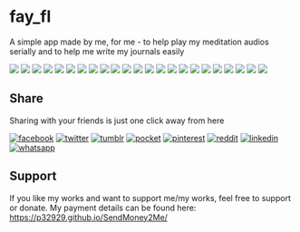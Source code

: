 # fay_fl
 A simple app made by me, for me - to help play my meditation audios serially and to help me write my journals easily 

[![](https://badgen.net/github/release/p32929/fay_fl)]() [![](https://badgen.net/github/release/p32929/fay_fl/stable)]() [![](https://badgen.net/github/tag/p32929/fay_fl)]() [![](https://badgen.net/github/watchers/p32929/fay_fl)]() [![](https://badgen.net/github/checks/p32929/fay_fl)]() [![](https://badgen.net/github/status/p32929/fay_fl)]() [![](https://badgen.net/github/stars/p32929/fay_fl)]() [![](https://badgen.net/github/forks/p32929/fay_fl)]() [![](https://badgen.net/github/issues/p32929/fay_fl)]() [![](https://badgen.net/github/open-issues/p32929/fay_fl)]() [![](https://badgen.net/github/closed-issues/p32929/fay_fl)]() [![](https://badgen.net/github/label-issues/p32929/fay_fl/help-wanted/open)]() [![](https://badgen.net/github/prs/p32929/fay_fl)]() [![](https://badgen.net/github/open-prs/p32929/fay_fl)]() [![](https://badgen.net/github/closed-prs/p32929/fay_fl)]() [![](https://badgen.net/github/merged-prs/p32929/fay_fl)]() [![](https://badgen.net/github/commits/p32929/fay_fl)]() [![](https://badgen.net/github/last-commit/p32929/fay_fl)]() [![](https://badgen.net/github/branches/p32929/fay_fl)]() [![](https://badgen.net/github/releases/p32929/fay_fl)]() [![](https://badgen.net/github/tags/p32929/fay_fl)]() [![](https://badgen.net/github/contributors/p32929/fay_fl)]() [![](https://badgen.net/github/dependents-pkg/p32929/fay_fl)]() 

## Share
Sharing with your friends is just one click away from here

[![facebook](https://image.flaticon.com/icons/png/32/124/124010.png)](https://www.facebook.com/sharer/sharer.php?u=https://github.com/p32929/fay_fl)
[![twitter](https://image.flaticon.com/icons/png/32/124/124021.png)](https://twitter.com/intent/tweet?source=https://github.com/p32929/fay_fl)
[![tumblr](https://image.flaticon.com/icons/png/32/124/124012.png)](https://www.tumblr.com/share?v=3&u=https://github.com/p32929/fay_fl)
[![pocket](https://image.flaticon.com/icons/png/32/732/732238.png)](https://getpocket.com/save?url=https://github.com/p32929/fay_fl)
[![pinterest](https://image.flaticon.com/icons/png/32/124/124039.png)](https://pinterest.com/pin/create/button/?url=https://github.com/p32929/fay_fl)
[![reddit](https://image.flaticon.com/icons/png/32/2111/2111589.png)](https://www.reddit.com/submit?url=https://github.com/p32929/fay_fl)
[![linkedin](https://image.flaticon.com/icons/png/32/1409/1409945.png)](https://www.linkedin.com/shareArticle?mini=true&url=https://github.com/p32929/fay_fl)
[![whatsapp](https://image.flaticon.com/icons/png/32/733/733585.png)](https://api.whatsapp.com/send?text=https://github.com/p32929/fay_fl)

## Support
If you like my works and want to support me/my works, feel free to support or donate. My payment details can be found here: https://p32929.github.io/SendMoney2Me/
